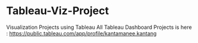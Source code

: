 # Tableau-Viz-Project
Visualization Projects using Tableau
All Tableau Dashboard Projects is here : https://public.tableau.com/app/profile/kantamanee.kantang
